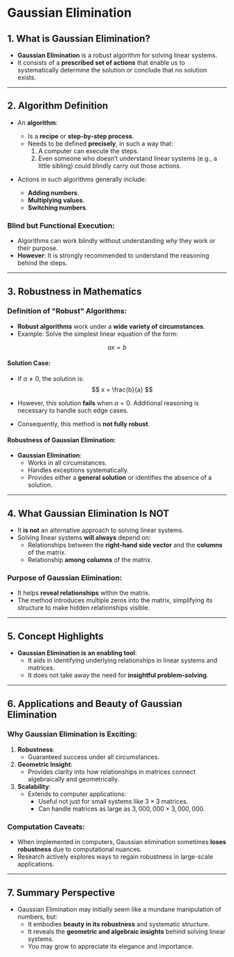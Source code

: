 # Gaussian Elimination

## 1. What is Gaussian Elimination?

- **Gaussian Elimination** is a robust algorithm for solving linear systems.  
- It consists of a **prescribed set of actions** that enable us to systematically determine the solution or conclude that no solution exists.  

---

## 2. Algorithm Definition

- An **algorithm**:
  - Is a **recipe** or **step-by-step process**.
  - Needs to be defined **precisely**, in such a way that:
    1. A computer can execute the steps.
    2. Even someone who doesn’t understand linear systems (e.g., a little sibling) could blindly carry out those actions.
  
- Actions in such algorithms generally include:
  - **Adding numbers**.
  - **Multiplying values**.
  - **Switching numbers**.

### Blind but Functional Execution:
- Algorithms can work blindly without understanding *why* they work or their purpose.
- **However**: It is strongly recommended to understand the reasoning behind the steps.

---

## 3. Robustness in Mathematics

### Definition of "Robust" Algorithms:
- **Robust algorithms** work under a **wide variety of circumstances**.  
- Example: Solve the simplest linear equation of the form:

$$ 
ax = b 
$$

#### Solution Case:
- If $a \neq 0$, the solution is:  
  $$ 
  x = \frac{b}{a} 
  $$

- However, this solution **fails** when $a = 0$. Additional reasoning is necessary to handle such edge cases.  
- Consequently, this method is **not fully robust**.

#### Robustness of Gaussian Elimination:
- **Gaussian Elimination**:
  - Works in all circumstances.
  - Handles exceptions systematically.
  - Provides either a **general solution** or identifies the absence of a solution.

---

## 4. What Gaussian Elimination Is NOT

- It **is not** an alternative approach to solving linear systems.  
- Solving linear systems **will always** depend on:
  - Relationships between the **right-hand side vector** and the **columns** of the matrix.
  - Relationship **among columns** of the matrix.

### Purpose of Gaussian Elimination:
- It helps **reveal relationships** within the matrix.
- The method introduces multiple zeros into the matrix, simplifying its structure to make hidden relationships visible.

---

## 5. Concept Highlights

- **Gaussian Elimination is an enabling tool**:
  - It aids in identifying underlying relationships in linear systems and matrices.
  - It does not take away the need for **insightful problem-solving**.

---

## 6. Applications and Beauty of Gaussian Elimination

### Why Gaussian Elimination is Exciting:
1. **Robustness**: 
   - Guaranteed success under all circumstances.  
2. **Geometric Insight**:
   - Provides clarity into how relationships in matrices connect algebraically and geometrically.  
3. **Scalability**:
   - Extends to computer applications:
     - Useful not just for small systems like $3 \times 3$ matrices.
     - Can handle matrices as large as $3,000,000 \times 3,000,000$.
   
### Computation Caveats:
- When implemented in computers, Gaussian elimination sometimes **loses robustness** due to computational nuances.  
- Research actively explores ways to regain robustness in large-scale applications.

---

## 7. Summary Perspective

- Gaussian Elimination may initially seem like a mundane manipulation of numbers, but:
  - It embodies **beauty in its robustness** and systematic structure.
  - It reveals the **geometric and algebraic insights** behind solving linear systems.
  - You may grow to appreciate its elegance and importance.  

